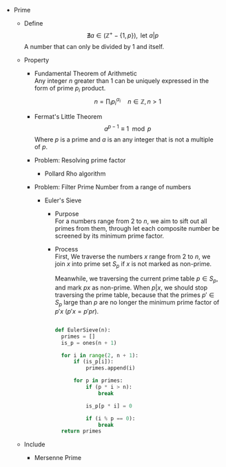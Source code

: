 * Prime
  - Define  
    $$\nexists a \in (\mathbb Z^+ - \{1, p\}), \text{ let } a | p  \tag{Prime}$$ 
    A number that can only be divided by $1$ and itself.

  - Property
    * Fundamental Theorem of Arithmetic  
      Any integer $n$ greater than $1$ can be uniquely expressed in the form of prime $p_i$ product.   
      $$n = \prod_i p_i^{\alpha_i} \quad n \in \mathbb Z, n > 1$$

    * Fermat's Little Theorem  
      $$a^{p-1} \equiv 1 \mod p$$
      Where $p$ is a prime and $a$ is an any integer that is not a multiple of $p$.

    - Problem: Resolving prime factor  
      - Pollard Rho algorithm

    - Problem: Filter Prime Number from a range of numbers
      * Euler's Sieve
        - Purpose  
          For a numbers range from $2$ to $n$, we aim to sift out all primes from them, through let each composite number be screened by its minimum prime factor.

        - Process   
          First, We traverse the numbers $x$ range from $2$ to $n$, we join $x$ into prime set $S_p$ if $x$ is not marked as non-prime.

          Meanwhile, we traversing the current prime table $p \in S_p$, and mark $p x$ as non-prime. When $p | x$, we should stop traversing the prime table, because that the primes $p' \in S_p$ large than $p$ are no longer the minimum prime factor of $p' x$ ($p' x = p' p r$).

          ```py

          def EulerSieve(n):
            primes = []
            is_p = ones(n + 1)

            for i in range(2, n + 1):
                if (is_p[i]):
                    primes.append(i)

                for p in primes:
                    if (p * i > n):
                        break

                    is_p[p * i] = 0

                    if (i % p == 0):
                        break
            return primes
          ```  

  - Include
    * Mersenne Prime